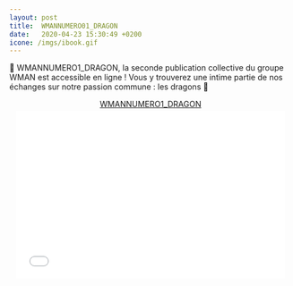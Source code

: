 ```yaml
---
layout: post
title:  WMANNUMERO01_DRAGON
date:   2020-04-23 15:30:49 +0200
icone: /imgs/ibook.gif
---
```

🐲 WMANNUMERO1_DRAGON, la seconde publication collective du groupe WMAN est accessible en ligne ! Vous y trouverez une intime partie de nos échanges sur notre passion commune : les dragons️ 🐉

<div style="text-align:center;"><div style="margin:8px 0px 4px;"><a href="https://www.calameo.com/books/002746359dca6de385ec4" target="_blank">WMANNUMERO1_DRAGON</a></div><iframe src="//v.calameo.com/?bkcode=002746359dca6de385ec4&mode=mini" width="480" height="300" frameborder="0" scrolling="no" allowtransparency allowfullscreen style="margin:0 auto;"></iframe></div>

